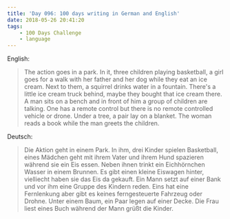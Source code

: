 ```yaml
---
title: 'Day 096: 100 days writing in German and English'
date: 2018-05-26 20:41:20
tags:
    - 100 Days Challenge
    - language
---
```

English:
> The action goes in a park. In it, three children playing basketball, a girl goes for a walk with her father and her dog while they eat an ice cream. Next to them, a squirrel drinks water in a fountain. There's a little ice cream truck behind, maybe they bought that ice cream there. A man sits on a bench and in front of him a group of children are talking. One has a remote control but there is no remote controlled vehicle or drone. Under a tree, a pair lay on a blanket. The woman reads a book while the man greets the children.

Deutsch:
> Die Aktion geht in einem Park. In ihm, drei Kinder spielen Basketball, eines Mädchen geht mit ihrem Vater und ihrem Hund spazieren während sie ein Eis essen. Neben ihnen trinkt ein Eichhörnchen Wasser in einem Brunnen. Es gibt einen kleine Eiswagen hinter, vielliecht haben sie das Eis da gekauft. Ein Mann setzt auf einer Bank und vor ihm eine Gruppe des Kindern reden. Eins hat eine Fernlenkung aber gibt es keines ferngesteuerte Fahrzeug oder Drohne. Unter einem Baum, ein Paar legen auf einer Decke. Die Frau liest eines Buch während der Mann grüßt die Kinder.